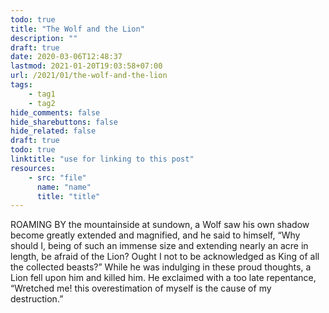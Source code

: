 ```yaml
---
todo: true
title: "The Wolf and the Lion"
description: ""
draft: true
date: 2020-03-06T12:48:37
lastmod: 2021-01-20T19:03:58+07:00
url: /2021/01/the-wolf-and-the-lion
tags:
    - tag1
    - tag2
hide_comments: false
hide_sharebuttons: false
hide_related: false
draft: true
todo: true
linktitle: "use for linking to this post"
resources:
    - src: "file"
      name: "name"
      title: "title"
---
```


ROAMING BY the mountainside at sundown, a Wolf saw his own shadow become greatly extended and magnified, and he said to himself, “Why should I, being of such an immense size and extending nearly an acre in length, be afraid of the Lion? Ought I not to be acknowledged as King of all the collected beasts?” While he was indulging in these proud thoughts, a Lion fell upon him and killed him. He exclaimed with a too late repentance, “Wretched me! this overestimation of myself is the cause of my destruction.”
